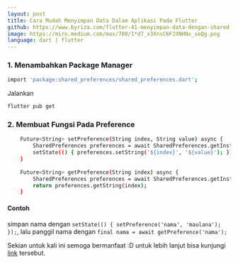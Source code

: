 ```yaml
---
layout: post
title: Cara Mudah Menyimpan Data Dalam Aplikasi Pada Flutter
github: https://www.byriza.com/flutter-41-menyimpan-data-dengan-shared-preferences-pada-flutter
image: https://miro.medium.com/max/700/1*d7_x3XnsC6FJXNHNx_seQg.png
language: dart | flutter
---
```


### 1. Menambahkan Package Manager
```bash
import 'package:shared_preferences/shared_preferences.dart';
```

Jalankan
```bash
flutter pub get
```

### 2. Membuat Fungsi Pada Preference
```bash
    Future<String> setPreference(String index, String value) async {
        SharedPreferences preferences = await SharedPreferences.getInstance();
        setState(() { preferences.setString('${index}', '${value}'); });
    }
    
    Future<String> getPreference(String index) async {
        SharedPreferences preferences = await SharedPreferences.getInstance();
        return preferences.getString(index);
    }
```

#### Contoh 
simpan nama dengan `setState(() { setPreference('nama', 'maulana'); });`, lalu panggil nama dengan `final nama = await getPreference('nama');`

Sekian untuk kali ini semoga bermanfaat :D untuk lebih lanjut bisa kunjungi [link](https://www.byriza.com/flutter-41-menyimpan-data-dengan-shared-preferences-pada-flutter) tersebut.
